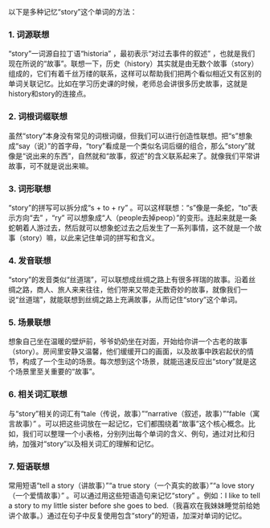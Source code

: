 以下是多种记忆“story”这个单词的方法：

### 1. 词源联想
“story”一词源自拉丁语“historia” ，最初表示“对过去事件的叙述” ，也就是我们现在所说的“故事”。联想一下，历史（history）其实就是由无数个故事（story）组成的，它们有着千丝万缕的联系，这样可以帮助我们把两个看似相近又有区别的单词关联记忆。比如在学习历史课的时候，老师总会讲很多历史故事，这就是history和story的连接点。

### 2. 词根词缀联想
虽然“story”本身没有常见的词根词缀，但我们可以进行创造性联想。把“s”想象成“say（说）”的首字母，“tory”看成是一个类似名词后缀的组合，那么“story”就像是“说出来的东西”，自然就和“故事，叙述”的含义联系起来了。就像我们平常讲故事，可不就是说出来嘛。

### 3. 词形联想
“story”的拼写可以拆分成“s + to + ry” 。可以这样联想：“s”像是一条蛇，“to”表示方向“去” ，“ry” 可以想象成“人（people去掉peop）”的变形。连起来就是一条蛇朝着人游过去，然后就可以想象蛇过去之后发生了一系列事情，这不就是一个故事（story）嘛，以此来记住单词的拼写和含义。

### 4. 发音联想
“story”的发音类似“丝道瑞”，可以联想成丝绸之路上有很多祥瑞的故事。沿着丝绸之路，商人、旅人来来往往，他们带来又带走无数奇妙的故事，就像我们一说“丝道瑞”，就能联想到丝绸之路上充满故事，从而记住“story”这个单词。

### 5. 场景联想
想象自己坐在温暖的壁炉前，爷爷奶奶坐在对面，开始给你讲一个古老的故事（story）。房间里安静又温馨，他们缓缓开口的画面，以及故事中跌宕起伏的情节，构成了一个生动的场景。每次想到这个场景，就能迅速反应出“story”就是这个场景里至关重要的“故事”。

### 6. 相关词汇联想
与“story”相关的词汇有“tale（传说，故事）”“narrative（叙述，故事）”“fable（寓言故事）” 。可以把这些词放在一起记忆，它们都围绕着“故事”这个核心概念。比如，我们可以整理一个小表格，分别列出每个单词的含义、例句，通过对比和归纳，加强对“story”以及相关词汇的理解和记忆。

### 7. 短语联想
常用短语“tell a story（讲故事）”“a true story（一个真实的故事）”“a love story（一个爱情故事）” 。可以通过用这些短语造句来记忆“story” 。例如：I like to tell a story to my little sister before she goes to bed.（我喜欢在我妹妹睡觉前给她讲个故事。）通过在句子中反复使用包含“story”的短语，加深对单词的记忆。 